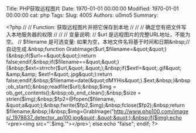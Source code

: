 Title: PHP获取远程图片
Date: 1970-01-01 00:00:00
Modified: 1970-01-01 00:00:00
cat: php
Tags: 
Slug: 4005
Authors: u0mo5 
Summary: 

&lt;?php&nbsp;//&nbsp;// Function: 获取远程图片并把它保存到本地&nbsp;//&nbsp;//&nbsp;// 确定您有把文件写入本地服务器的权限&nbsp;//&nbsp;//&nbsp;// 变量说明:&nbsp;// $url 是远程图片的完整URL地址，不能为空。&nbsp;// $filename 是可选变量: 如果为空，本地文件名将基于时间和日期&nbsp;// 自动生成.&nbsp;function GrabImage($url,$filename=&quot;&quot;) {&nbsp;if($url==&quot;&quot;):return false;endif;&nbsp;if($filename==&quot;&quot;) {&nbsp;$ext=strrchr($url,&quot;.&quot;);&nbsp;if($ext!=&quot;.gif&quot; &amp;&amp; $ext!=&quot;.jpg&quot;):return false;endif;&nbsp;$filename=date(&quot;dMYHis&quot;).$ext;&nbsp;}&nbsp;ob_start();&nbsp;readfile($url);&nbsp;$img = ob_get_contents();&nbsp;ob_end_clean();&nbsp;$size = strlen($img);&nbsp;$fp2=@fopen($filename, &quot;a&quot;);&nbsp;fwrite($fp2,$img);&nbsp;fclose($fp2);&nbsp;return $filename;&nbsp;}&nbsp;$img=GrabImage(&quot;http://www.php100.com/images/_1978837_detector_ap100.jpg&quot;,&quot;&quot;);&nbsp;if($img):echo ‘&lt;pre&gt;&lt;img src=&quot;’.$img.’&quot;&gt;&lt;/pre&gt;’;&nbsp;else:echo &quot;false&quot;;&nbsp;endif;&nbsp;?&gt;
